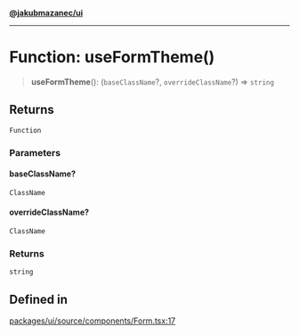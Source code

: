 [**@jakubmazanec/ui**](../README.md)

---

# Function: useFormTheme()

> **useFormTheme**(): (`baseClassName`?, `overrideClassName`?) => `string`

## Returns

`Function`

### Parameters

#### baseClassName?

`ClassName`

#### overrideClassName?

`ClassName`

### Returns

`string`

## Defined in

[packages/ui/source/components/Form.tsx:17](https://github.com/jakubmazanec/tools/blob/077fa4993ebe623b1c463499cc41912353ae6eb1/packages/ui/source/components/Form.tsx#L17)
